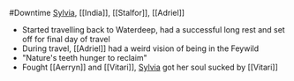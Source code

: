 #Downtime 
[Sylvia](Sylvia.md), [[India]], [[Stalfor]], [[Adriel]]

- Started travelling back to Waterdeep, had a successful long rest and set off for final day of travel
- During travel, [[Adriel]] had a weird vision of being in the Feywild
- "Nature's teeth hunger to reclaim"
- Fought [[Aerryn]] and [[Vitari]], [Sylvia](Sylvia.md) got her soul sucked by [[Vitari]]